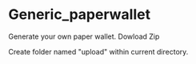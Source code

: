 Generic_paperwallet
===================

Generate your own paper wallet. Dowload Zip

Create folder named "upload" within current directory. 

